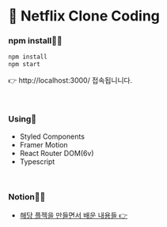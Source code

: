 # 🎥 Netflix Clone Coding

### npm install🧚‍♂️

```bash
npm install
npm start
```

👉 http://localhost:3000/ 접속됩니니다.

<br />

### Using🥷

- Styled Components
- Framer Motion
- React Router DOM(6v)
- Typescript

<br />

### Notion✍🏻

- [해당 플젝을 만들면서 배운 내용들 👉](https://hyerimiya.notion.site/ReactJS-Master-Class-Netflix-92eb65b329b3461cb4917b7ba33f87ad?pvs=4)
